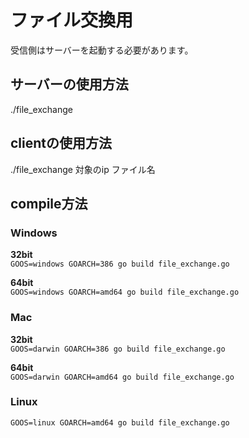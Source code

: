 # ファイル交換用

受信側はサーバーを起動する必要があります。

## サーバーの使用方法
./file_exchange

## clientの使用方法
./file_exchange 対象のip ファイル名

## compile方法

### Windows
**32bit**  
`GOOS=windows GOARCH=386 go build file_exchange.go`

**64bit**  
`GOOS=windows GOARCH=amd64 go build file_exchange.go`

### Mac
**32bit**  
`GOOS=darwin GOARCH=386 go build file_exchange.go`

**64bit**  
`GOOS=darwin GOARCH=amd64 go build file_exchange.go`

### Linux
`GOOS=linux GOARCH=amd64 go build file_exchange.go`

